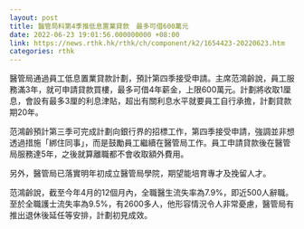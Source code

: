 ```yaml
---
layout: post
title: 醫管局料第4季推低息置業貸款　最多可借600萬元
date: 2022-06-23 19:01:56.000000000 +08:00
link: https://news.rthk.hk/rthk/ch/component/k2/1654423-20220623.htm
categories: rthk
---
```


醫管局通過員工低息置業貸款計劃，預計第四季接受申請。主席范鴻齡說，員工服務滿3年，就可申請貸款買樓，最多可借4年薪金，上限600萬元。計劃將收取1厘息，會設有最多3厘的利息津貼，超出有關利息水平就要員工自行承擔，計劃貸款期20年。

范鴻齡預計第三季可完成計劃向銀行界的招標工作，第四季接受申請，強調並非想透過措施「綁住同事」，而是鼓勵員工繼續在醫管局工作。員工申請貸款後在醫管局服務達5年，之後就算離職都不會收取額外費用。

另外，醫管局已落實明年初成立醫管局學院，期望能培育專才及挽留人才。

范鴻齡說，截至今年4月的12個月內，全職醫生流失率為7.9%，即近500人辭職。至於全職護士流失率為9.5%，有2600多人，他形容情況令人非常憂慮，醫管局有推出退休後延任等安排，計劃初見成效。

